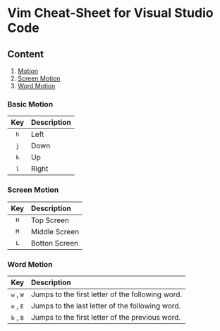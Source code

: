 # Vim Cheat-Sheet for Visual Studio Code

## Content
1. [Motion](#basic-motion)
2. [Screen Motion](#screen-motion)
3. [Word Motion](#word-motion)

### Basic Motion

| Key | Description |
|:--:|:--|
| <kbd>h</kbd> | Left |
| <kbd>j</kbd> | Down |
| <kbd>k</kbd> | Up |
| <kbd>l</kbd> | Right |

### Screen Motion
| Key | Description |
|:--:|:--|
| <kbd>H</kbd> | Top Screen |
| <kbd>M</kbd> | Middle Screen | 
| <kbd>L</kbd> | Botton Screen |

### Word Motion
| Key | Description |
|:--:|:--|
| <kbd>w</kbd> , <kbd>W</kbd> | Jumps to the first letter of the following word. |
| <kbd>e</kbd> , <kbd>E</kbd> | Jumps to the last letter of the following word.|
| <kbd>b</kbd> , <kbd>B</kbd> | Jumps to the first letter of the previous word. |
